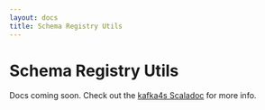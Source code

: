 ```yaml
---
layout: docs
title: Schema Registry Utils
---
```


# Schema Registry Utils

Docs coming soon. Check out the [kafka4s Scaladoc](https://www.javadoc.io/doc/com.banno/kafka4s_2.12) for more info.
